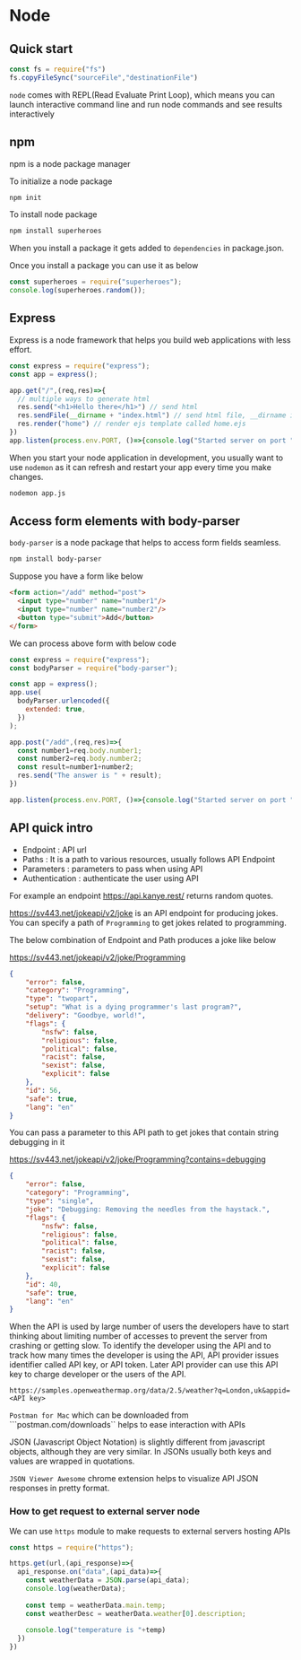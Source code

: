 # Node

## Quick start

```javascript
const fs = require("fs")
fs.copyFileSync("sourceFile","destinationFile")
```

```node``` comes with REPL(Read Evaluate Print Loop), which means you can launch interactive command line and run node commands and see results interactively

## npm

npm is a node package manager

To initialize a node package

```bash
npm init
```

To install node package

```bash
npm install superheroes
```

When you install a package it gets added to ```dependencies``` in package.json.

Once you install a package you can use it as below

```javascript
const superheroes = require("superheroes");
console.log(superheroes.random());
```

## Express

Express is a node framework that helps you build web applications with less effort.

```javascript
const express = require("express");
const app = express();

app.get("/",(req,res)=>{
  // multiple ways to generate html
  res.send("<h1>Hello there</h1>") // send html
  res.sendFile(__dirname + "index.html") // send html file, __dirname is current file location
  res.render("home") // render ejs template called home.ejs
})
app.listen(process.env.PORT, ()=>{console.log("Started server on port "+process.env.PORT)})
```

When you start your node application in development, you usually want to use ```nodemon``` as it can refresh and restart your app every time you make changes.

```bash
nodemon app.js
```

## Access form elements with body-parser

```body-parser``` is a node package that helps to access form fields seamless.

```bash
npm install body-parser
```



Suppose you have a form like below

```html
<form action="/add" method="post">
  <input type="number" name="number1"/>
  <input type="number" name="number2"/>
  <button type="submit">Add</button>
</form>
```

We can process above form with below code

```javascript
const express = require("express");
const bodyParser = require("body-parser");

const app = express();
app.use(
  bodyParser.urlencoded({
    extended: true,
  })
);

app.post("/add",(req,res)=>{
  const number1=req.body.number1;
  const number2=req.body.number2;
  const result=number1+number2;
  res.send("The answer is " + result);
})

app.listen(process.env.PORT, ()=>{console.log("Started server on port "+process.env.PORT)})
```

## API quick intro

- Endpoint : API url
- Paths : It is a path to various resources, usually follows API Endpoint
- Parameters : parameters to pass when using API
- Authentication : authenticate the user using API

For example an endpoint https://api.kanye.rest/ returns random quotes.

https://sv443.net/jokeapi/v2/joke is an API endpoint for producing jokes. You can specify a path of ```Programming``` to get jokes related to programming.

The below combination of Endpoint and Path produces a joke like below

https://sv443.net/jokeapi/v2/joke/Programming

```json
{
    "error": false,
    "category": "Programming",
    "type": "twopart",
    "setup": "What is a dying programmer's last program?",
    "delivery": "Goodbye, world!",
    "flags": {
        "nsfw": false,
        "religious": false,
        "political": false,
        "racist": false,
        "sexist": false,
        "explicit": false
    },
    "id": 56,
    "safe": true,
    "lang": "en"
}
```

You can pass a parameter to this API path to get jokes that contain string debugging in it

https://sv443.net/jokeapi/v2/joke/Programming?contains=debugging

```json
{
    "error": false,
    "category": "Programming",
    "type": "single",
    "joke": "Debugging: Removing the needles from the haystack.",
    "flags": {
        "nsfw": false,
        "religious": false,
        "political": false,
        "racist": false,
        "sexist": false,
        "explicit": false
    },
    "id": 40,
    "safe": true,
    "lang": "en"
}
```

When the API is used by large number of users the developers have to start thinking about limiting number of accesses to prevent the server from crashing or getting slow. To identify the developer using the API and to track how many times the developer is using the API, API provider issues identifier called API key, or API token. Later API provider can use this API key to charge developer or the users of the API.

```https://samples.openweathermap.org/data/2.5/weather?q=London,uk&appid=<API key>```

```Postman for Mac``` which can be downloaded from ```postman.com/downloads`` helps to ease interaction with APIs

JSON (Javascript Object Notation) is slightly different from javascript objects, although they are very similar. In JSONs usually both keys and values are wrapped in quotations.

```JSON Viewer Awesome``` chrome extension helps to visualize API JSON responses in pretty format.

### How to get request to external server node

We can use ```https``` module to make requests to external servers hosting APIs

```javascript
const https = require("https");

https.get(url,(api_response)=>{
  api_response.on("data",(api_data)=>{
    const weatherData = JSON.parse(api_data);
    console.log(weatherData);
    
    const temp = weatherData.main.temp;
    const weatherDesc = weatherData.weather[0].description;
    
    console.log("temperature is "+temp)
  })
})
```

